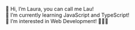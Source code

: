 👋 Hi, I’m Laura, you can call me Lau!  
🌱 I’m currently learning JavaScript and TypeScript!
<br>👀 I’m interested in Web Development! 👩🏻‍💻 
